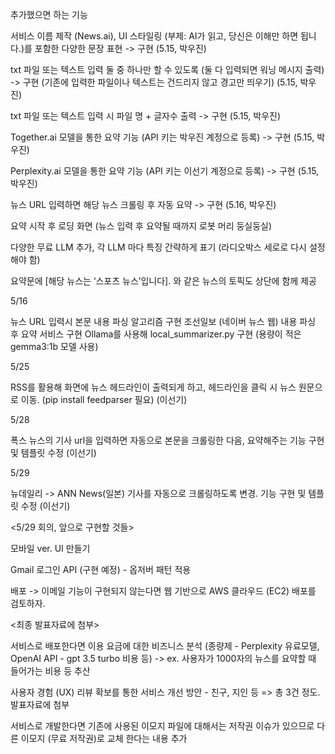추가했으면 하는 기능

서비스 이름 제작 (News.ai), UI 스타일링 (부제: AI가 읽고, 당신은 이해만 하면 됩니다.)를 포함한 다양한 문장 표현 -> 구현 (5.15, 박우진)

txt 파일 또는 텍스트 입력 둘 중 하나만 할 수 있도록 (둘 다 입력되면 워닝 메시지 출력) -> 구현 (기존에 입력한 파일이나 텍스트는 건드리지 않고 경고만 띄우기) (5.15, 박우진)

txt 파일 또는 텍스트 입력 시 파일 명 + 글자수 출력 -> 구현 (5.15, 박우진)

Together.ai 모델을 통한 요약 기능 (API 키는 박우진 계정으로 등록) -> 구현 (5.15, 박우진)

Perplexity.ai 모델을 통한 요약 기능 (API 키는 이선기 계정으로 등록) -> 구현 (5.15, 박우진)

뉴스 URL 입력하면 해당 뉴스 크롤링 후 자동 요약 -> 구현 (5.16, 박우진)

요약 시작 후 로딩 화면 (뉴스 입력 후 요약될 때까지 로봇 머리 둥실둥실)

다양한 무료 LLM 추가, 각 LLM 마다 특징 간략하게 표기 (라디오박스 세로로 다시 설정해야 함)

요약문에 [해당 뉴스는 ‘스포츠 뉴스’입니다]. 와 같은 뉴스의 토픽도 상단에 함께 제공

5/16

뉴스 URL 입력시 본문 내용 파싱 알고리즘 구현
조선일보 (네이버 뉴스 웹) 내용 파싱 후 요약 서비스 구현
Ollama를 사용해 local_summarizer.py 구현 (용량이 적은 gemma3:1b 모델 사용)

5/25

RSS를 활용해 화면에 뉴스 헤드라인이 출력되게 하고, 헤드라인을 클릭 시 뉴스 원문으로 이동. (pip install feedparser 필요) (이선기)

5/28

폭스 뉴스의 기사 url을 입력하면 자동으로 본문을 크롤링한 다음, 요약해주는 기능 구현 및 템플릿 수정 (이선기)

5/29

뉴데일리 -> ANN News(일본) 기사를 자동으로 크롤링하도록 변경. 기능 구현 및 템플릿 수정 (이선기)


<5/29 회의, 앞으로 구현할 것들>

모바일 ver. UI 만들기

Gmail 로그인 API (구현 예정) - 옵저버 패턴 적용 

배포 -> 이메일 기능이 구현되지 않는다면 웹 기반으로 AWS 클라우드 (EC2) 배포를 검토하자.  


<최종 발표자료에 첨부>

서비스로 배포한다면 이용 요금에 대한 비즈니스 분석 (종량제 - Perplexity 유료모델, OpenAI API - gpt 3.5 turbo 비용 등) -> ex. 사용자가 1000자의 뉴스를 요약할 때 들어가는 비용 등 추산


사용자 경험 (UX) 리뷰 확보를 통한 서비스 개선 방안 - 친구, 지인 등 => 총 3건 정도. 발표자료에 첨부


서비스로 개발한다면 기존에 사용된 이모지 파일에 대해서는 저작권 이슈가 있으므로 다른 이모지 (무료 저작권)로 교체 한다는 내용 추가 


